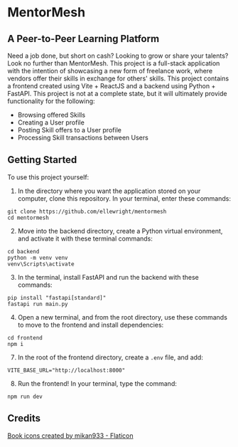 # MentorMesh
## A Peer-to-Peer Learning Platform

Need a job done, but short on cash? Looking to grow or share your talents? Look no further than MentorMesh. This project is a full-stack application with the intention of showcasing a new form of freelance work, where vendors offer their skills in exchange for others' skills. This project contains a frontend created using Vite + ReactJS and a backend using Python + FastAPI. This project is not at a complete state, but it will ultimately provide functionality for the following:

* Browsing offered Skills
* Creating a User profile
* Posting Skill offers to a User profile
* Processing Skill transactions between Users

## Getting Started

To use this project yourself:

1. In the directory where you want the application stored on your computer, clone this repository. In your terminal, enter these commands:

```
git clone https://github.com/ellewright/mentormesh
cd mentormesh
```

2. Move into the backend directory, create a Python virtual environment, and activate it with these terminal commands:

```
cd backend
python -m venv venv
venv\Scripts\activate
```

3. In the terminal, install FastAPI and run the backend with these commands:

```
pip install "fastapi[standard]"
fastapi run main.py
```

4. Open a new terminal, and from the root directory, use these commands to move to the frontend and install dependencies:

```
cd frontend
npm i
```

7. In the root of the frontend directory, create a `.env` file, and add:

```
VITE_BASE_URL="http://localhost:8000"
```

8. Run the frontend! In your terminal, type the command:

```
npm run dev
```

## Credits

<a href="https://www.flaticon.com/free-icons/book" title="book icons">Book icons created by mikan933 - Flaticon</a>
